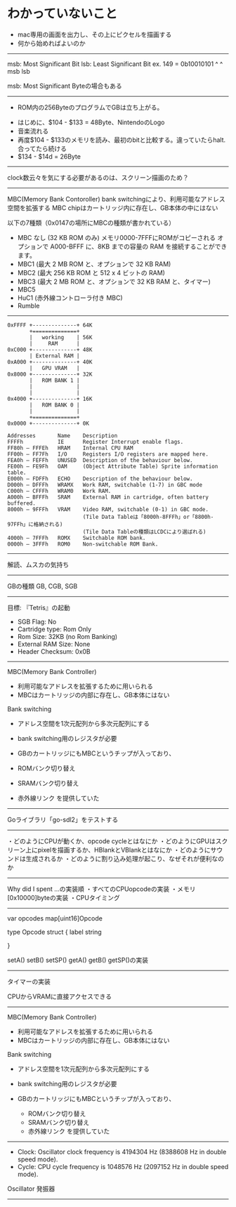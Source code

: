 # わかっていないこと
* mac専用の画面を出力し、その上にピクセルを描画する
* 何から始めればよいのか

**********************************************************************************

msb: Most Significant Bit
lsb: Least Significant Bit
ex.
149 = 0b10010101
        ^      ^
       msb    lsb

msb: Most Significant Byteの場合もある

**********************************************************************************

* ROM内の256ByteのプログラムでGBは立ち上がる。
- はじめに、$104 - $133 = 48Byte、NintendoのLogo
- 音楽流れる
- 再度$104 - $133のメモリを読み、最初のbitと比較する。違っていたらhalt. 合ってたら続ける
- $134 - $14d = 26Byte

**********************************************************************************

clock数云々を気にする必要があるのは、スクリーン描画のため？

**********************************************************************************

MBC(Memory Bank Contoroller)
bank switchingにより、利用可能なアドレス空間を拡張する
MBC chipはカートリッジ内に存在し、GB本体の中にはない

以下の7種類（0x0147の場所にMBCの種類が書かれている）
- MBC なし (32 KB ROM のみ)
    メモリ0000-7FFFにROMがコピーされる
    オプションで A000-BFFF に、8KB までの容量の RAM を接続することができます。
- MBC1 (最大 2 MB ROM と、オプションで 32 KB RAM)
- MBC2 (最大 256 KB ROM と 512 x 4 ビットの RAM)
- MBC3 (最大 2 MB ROM と、オプションで 32 KB RAM と、タイマー)
- MBC5
- HuC1 (赤外線コントローラ付き MBC)
- Rumble


**********************************************************************************

    0xFFFF +--------------+ 64K
           +==============+
           |   working    | 56K
           |     RAM      | 
    0xC000 +--------------+ 48K
           | External RAM |
    0xA000 +--------------+ 40K
           |   GPU VRAM   |
    0x8000 +--------------+ 32K
           |   ROM BANK 1 |
           |              |
           |              |
    0x4000 +--------------+ 16K
           |   ROM BANK 0 |
           |              |
           +==============+
    0x0000 +--------------+ 0K

    Addresses       Name    Description        
    FFFFh           IE      Register Interrupt enable flags.
    FF80h – FFFEh   HRAM    Internal CPU RAM
    FF00h – FF7Fh   I/O     Registers I/O registers are mapped here.
    FEA0h – FEFFh   UNUSED  Description of the behaviour below.
    FE00h – FE9Fh   OAM     (Object Attribute Table) Sprite information table.
    E000h – FDFFh   ECHO    Description of the behaviour below.
    D000h – DFFFh   WRAMX   Work RAM, switchable (1-7) in GBC mode
    C000h – CFFFh   WRAM0   Work RAM.
    A000h – BFFFh   SRAM    External RAM in cartridge, often battery buffered.
    8000h – 9FFFh   VRAM    Video RAM, switchable (0-1) in GBC mode.
                            (Tile Data Tableは「8000h-8FFFh」or「8800h-97FFh」に格納される)
                            (Tile Data Tableの種類はLCDCにより選ばれる)
    4000h – 7FFFh   ROMX    Switchable ROM bank.
    0000h – 3FFFh   ROM0    Non-switchable ROM Bank.

**********************************************************************************

解読、ムスカの気持ち

**********************************************************************************
GBの種類
GB, CGB, SGB
**********************************************************************************

目標: 『Tetris』の起動
- SGB Flag: No
- Cartridge type: Rom Only
- Rom Size: 32KB (no Rom Banking)
- External RAM Size: None
- Header Checksum: 0x0B

**********************************************************************************

MBC(Memory Bank Controller)
- 利用可能なアドレスを拡張するために用いられる
- MBCはカートリッジの内部に存在し、GB本体にはない

Bank switching
- アドレス空間を1次元配列から多次元配列にする

- bank switching用のレジスタが必要
- GBのカートリッジにもMBCというチップが入っており、
- ROMバンク切り替え
- SRAMバンク切り替え
- 赤外線リンク
を提供していた

**********************************************************************************

Goライブラリ「go-sdl2」をテストする

**********************************************************************************

・どのようにCPUが動くか、opcode cycleとはなにか
・どのようにGPUはスクリーン上にpixelを描画するか、HBlankとVBlankとはなにか
・どのようにサウンドは生成されるか
・どのように割り込み処理が起こり、なぜそれが便利なのか

**********************************************************************************

Why did I spent ...の実装順
・すべてのCPUopcodeの実装
・メモリ[0x10000]byteの実装
・CPUタイミング

**********************************************************************************

var opcodes map[uint16]Opcode

type Opcode struct {
       label string

}

setA()
setB()
setSP()
getA()
getB()
getSP()の実装

**********************************************************************************

タイマーの実装

CPUからVRAMに直接アクセスできる

**********************************************************************************

MBC(Memory Bank Controller)
- 利用可能なアドレスを拡張するために用いられる
- MBCはカートリッジの内部に存在し、GB本体にはない

Bank switching
- アドレス空間を1次元配列から多次元配列にする

- bank switching用のレジスタが必要
- GBのカートリッジにもMBCというチップが入っており、
	- ROMバンク切り替え
	- SRAMバンク切り替え
	- 赤外線リンク
を提供していた

**********************************************************************************

- Clock: Oscillator clock frequency is 4194304 Hz (8388608 Hz in double speed mode).
- Cycle: CPU cycle frequency is 1048576 Hz (2097152 Hz in double speed mode).

Oscillator
    発振器
**********************************************************************************
